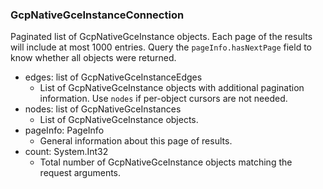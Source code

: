 ### GcpNativeGceInstanceConnection
Paginated list of GcpNativeGceInstance objects. Each page of the results will include at most 1000 entries. Query the `pageInfo.hasNextPage` field to know whether all objects were returned.

- edges: list of GcpNativeGceInstanceEdges
  - List of GcpNativeGceInstance objects with additional pagination information. Use `nodes` if per-object cursors are not needed.
- nodes: list of GcpNativeGceInstances
  - List of GcpNativeGceInstance objects.
- pageInfo: PageInfo
  - General information about this page of results.
- count: System.Int32
  - Total number of GcpNativeGceInstance objects matching the request arguments.
